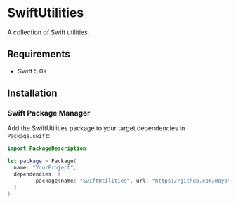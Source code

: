 # SwiftUtilities

A collection of Swift utilities.

## Requirements

- Swift 5.0+

## Installation

### Swift Package Manager

Add the SwiftUtilities package to your target dependencies in `Package.swift`:

```swift
import PackageDescription

let package = Package(
  name: "YourProject",
  dependencies: [
        .package(name: "SwiftUtilities", url: "https://github.com/moyoteg/SwiftUtilities", .branch("main")),
  ]
)
```
